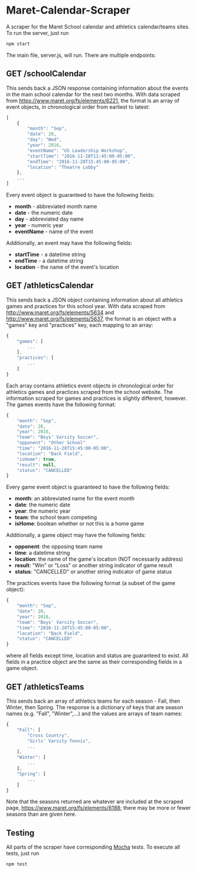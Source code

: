 # Maret-Calendar-Scraper
A scraper for the Maret School calendar and athletics calendar/teams sites.
To run the server, just run

```javascript
npm start
```

The main file, server.js, will run.  There are multiple endpoints:
    
## GET /schoolCalendar

This sends back a JSON response containing information about the events in
the main school calendar for the next two months.  With data scraped from
https://www.maret.org/fs/elements/6221, the format is an array of event objects,
in chronological order from earliest to latest:

```javascript
[
    {
        "month": "Sep",
        "date": 28,
        "day": "Wed",
        "year": 2016,
        "eventName": "US Leadership Workshop",
        "startTime": "2016-11-28T11:45:00-05:00",
        "endTime": "2016-11-28T15:45:00-05:00",
        "location": "Theatre Lobby"
    },
    ...
]
```

Every event object is guaranteed to have the following fields:

* **month** - abbreviated month name
* **date** - the numeric date
* **day** - abbreviated day name
* **year** - numeric year
* **eventName** - name of the event

Additionally, an event may have the following fields:

* **startTime** - a datetime string
* **endTime** - a datetime string
* **location** - the name of the event's location


## GET /athleticsCalendar

This sends back a JSON object containing information about all athletics games
and practices for this school year.  With data scraped from
http://www.maret.org/fs/elements/5634 and http://www.maret.org/fs/elements/5637,
the format is an object with a "games" key and "practices" key, each mapping to
an array:

```javascript
{
    "games": [
        ...
    ],
    "practices": [
        ...
    ]
}
```

Each array contains athletics event objects in chronological order for athletics
games and practices scraped from the school website.  The information scraped
for games and practices is slightly different, however.  The games events have
the following format:

```javascript
{
    "month": "Sep",
    "date": 28,
    "year": 2016,
    "team": "Boys' Varsity Soccer",
    "opponent": "Other School"
    "time": "2016-11-28T15:45:00-05:00",
    "location": "Back Field",
    "isHome": true,
    "result": null,
    "status": "CANCELLED"
}
```

Every game event object is guaranteed to have the following fields:

* **month**: an abbreviated name for the event month
* **date**: the numeric date
* **year**: the numeric year
* **team**: the school team competing
* **isHome**: boolean whether or not this is a home game

Additionally, a game object may have the following fields:

* **opponent**: the opposing team name
* **time**: a datetime string
* **location**: the name of the game's location (NOT necessarily address)
* **result**: "Win" or "Loss" or another string indicator of game result
* **status**: "CANCELLED" or another string indicator of game status

The practices events have the following format (a subset of the game object):

```javascript
{
    "month": "Sep",
    "date": 28,
    "year": 2016,
    "team": "Boys' Varsity Soccer",
    "time": "2016-11-28T15:45:00-05:00",
    "location": "Back Field",
    "status": "CANCELLED"
}
```

where all fields except time, location and status are guaranteed to exist.  All 
fields in a practice object are the same as their corresponding fields in a
game object.


## GET /athleticsTeams

This sends back an array of athletics teams for each season - Fall,
then Winter, then Spring.  The response is a dictionary of keys that are season
names (e.g. "Fall", "Winter",...) and the values are arrays of team names:

```javascript
{
    "Fall": [
        "Cross Country",
        "Girls' Varsity Tennis",
        ...
    ],
    "Winter": [
        ...
    ],
    "Spring": [
        ...
    ]
}
```

Note that the seasons returned are whatever are included at the scraped page,
https://www.maret.org/fs/elements/6188; there may be more or fewer seasons
than are given here.


## Testing

All parts of the scraper have corresponding [Mocha](https://mochajs.org) tests.
To execute all tests, just run

```javascript
npm test
```